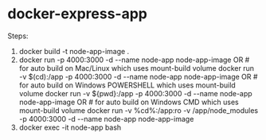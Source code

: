 # docker-express-app
Steps:
1. docker build -t node-app-image .
2. docker run -p 4000:3000 -d --name node-app node-app-image
            OR
        # for auto build on Mac/Linux which uses mount-build volume
   docker run -v $(cd):/app -p 4000:3000 -d --name node-app node-app-image 
            OR
        # for auto build on Windows POWERSHELL which uses mount-build volume
   docker run -v ${pwd}:/app -p 4000:3000 -d --name node-app node-app-image 
           OR
        # for auto build on Windows CMD which uses mount-build volume
   docker run -v %cd%:/app:ro -v /app/node_modules -p 4000:3000 -d --name node-app node-app-image
3. docker exec -it node-app bash
